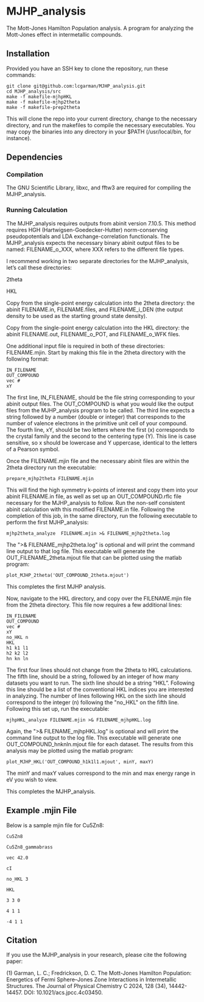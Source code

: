 # MJHP_analysis
The Mott-Jones Hamilton Population analysis. A program for analyzing the Mott-Jones effect in intermetallic compounds.

## Installation
Provided you have an SSH key to clone the repository, run these commands:
```
git clone git@github.com:lcgarman/MJHP_analysis.git
cd MJHP_analysis/src
make -f makefile-mjhpHKL
make -f makefile-mjhp2theta
make -f makefile-prep2theta
```
This will clone the repo into your current directory, change to the necessary directory, and run the makefiles to compile the necessary executables. You may copy the binaries into any directory in your $PATH (/usr/local/bin, for instance). 

## Dependencies

### Compilation

The GNU Scientific Library, libxc, and fftw3 are required for compiling the MJHP_analysis.

### Running Calculation

The MJHP_analysis requires outputs from abinit version 7.10.5. This method requires HGH (Hartwigsen-Goedecker-Hutter) norm-conserving pseudopotentials and LDA exchange-correlation functionals. The MJHP_analysis expects the necessary binary abinit output files to be named: FILENAME_o_XXX, where XXX refers to the different file types. 

I recommend working in two separate directories for the MJHP_analysis, let’s call these directories:

  2theta
  
  HKL

Copy from the single-point energy calculation into the 2theta directory: the abinit FILENAME.in, FILENAME.files, and FILENAME_i_DEN (the output density to be used as the starting ground state density).

Copy from the single-point energy calculation into the HKL directory: the abinit FILENAME.out, FILENAME_o_POT, and FILENAME_o_WFK files.

One additional input file is required in both of these directories: FILENAME.mjin. Start by making this file in the 2theta directory with the following format:
```
IN_FILENAME
OUT_COMPOUND
vec #
xY
```
The first line, IN_FILENAME, should be the file string corresponding to your abinit output files. The OUT_COMPOUND is what you would like the output files from the MJHP_analysis program to be called. The third line expects a string followed by a number (double or integer) that corresponds to the number of valence electrons in the primitive unit cell of your compound. The fourth line, xY, should be two letters where the first (x) corresponds to the crystal family and the second to the centering type (Y). This line is case sensitive, so x should be lowercase and Y uppercase, identical to the letters of a Pearson symbol. 

Once the FILENAME.mjin file and the necessary abinit files are within the 2theta directory run the executable:
```
prepare_mjhp2theta FILENAME.mjin
```
This will find the high symmetry k-points of interest and copy them into your abinit FILENAME.in file, as well as set up an OUT_COMPOUND.rflc file necessary for the MJHP_analysis to follow. Run the non-self consistent abinit calculation with this modified FILENAME.in file. Following the completion of this job, in the same directory, run the following executable to perform the first MJHP_analysis:
```
mjhp2theta_analyze  FILENAME.mjin >& FILENAME_mjhp2theta.log
```
The ">& FILENAME_mjhp2theta.log" is optional and will print the command line output to that log file. This executable will generate the OUT_FILENAME_2theta.mjout file that can be plotted using the matlab program:
```
plot_MJHP_2theta('OUT_COMPOUND_2theta.mjout')
```
This completes the first MJHP analysis. 


Now, navigate to the HKL directory, and copy over the FILENAME.mjin file from the 2theta directory. This file now requires a few additional lines:
```
IN_FILENAME
OUT_COMPOUND
vec #
xY
no_HKL n
HKL
h1 k1 l1
h2 k2 l2
hn kn ln
```
The first four lines should not change from the 2theta to HKL calculations. The fifth line, should be a string, followed by an integer of how many datasets you want to run. The sixth line should be a string “HKL”. Following this line should be a list of the conventional HKL indices you are interested in analyzing. The number of lines following HKL on the sixth line should correspond to the integer (n) following the "no_HKL" on the fifth line. Following this set up, run the executable:
```
mjhpHKL_analyze FILENAME.mjin >& FILENAME_mjhpHKL.log
```
Again, the ">& FILENAME_mjhpHKL.log" is optional and will print the command line output to the log file. This executable will generate one OUT_COMPOUND_hnknln.mjout file for each dataset. The results from this analysis may be plotted using the matlab program:
```
plot_MJHP_HKL('OUT_COMPOUND_h1k1l1.mjout', minY, maxY)
```
The  minY and maxY values correspond to the min and max energy range in eV you wish to view. 

This completes the MJHP_analysis. 

## Example .mjin File
Below is a sample mjin file for Cu5Zn8:
```
Cu5Zn8

Cu5Zn8_gammabrass

vec 42.0

cI

no_HKL 3

HKL

3 3 0

4 1 1 

-4 1 1
```

## Citation 
If you use the MJHP_analysis in your research, please cite the following paper:

(1) Garman, L. C.; Fredrickson, D. C. The Mott-Jones Hamilton Population: Energetics of Fermi Sphere–Jones Zone Interactions in Intermetallic Structures. The Journal of Physical Chemistry C 2024, 128 (34), 14442-14457. DOI: 10.1021/acs.jpcc.4c03450.

